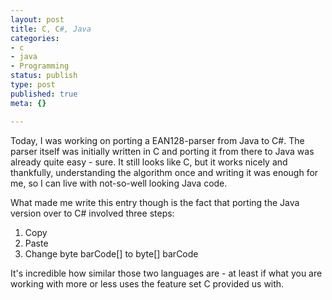 ```yaml
---
layout: post
title: C, C#, Java
categories:
- c
- java
- Programming
status: publish
type: post
published: true
meta: {}

---
```

<p>Today, I was working on porting a EAN128-parser from Java to C#. The parser itself was initially written in C and porting it from there to Java was already quite easy - sure. It still looks like C, but it works nicely and thankfully, understanding the algorithm once and writing it was enough for me, so I can live with not-so-well looking Java code.</p> <p>What made me write this entry though is the fact that porting the Java version over to C# involved three steps:</p> <ol> <li>Copy</li> <li>Paste</li> <li>Change byte barCode[] to byte[] barCode</li></ol> <p>It's incredible how similar those two languages are - at least if what you are working with more or less uses the feature set C provided us with. </p>
